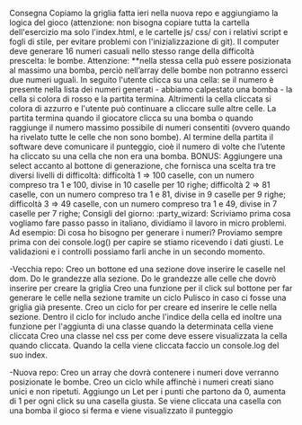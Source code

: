Consegna
Copiamo la griglia fatta ieri nella nuova repo e aggiungiamo la logica del gioco (attenzione: non bisogna copiare tutta la cartella dell'esercizio ma solo l'index.html, e le cartelle js/ css/ con i relativi script e fogli di stile, per evitare problemi con l'inizializzazione di git).
Il computer deve generare 16 numeri casuali nello stesso range della difficoltà prescelta: le bombe.
Attenzione: **nella stessa cella può essere posizionata al massimo una bomba, perciò nell’array delle bombe non potranno esserci due numeri uguali.
In seguito l'utente clicca su una cella: se il numero è presente nella lista dei numeri generati - abbiamo calpestato una bomba - la cella si colora di rosso e la partita termina.
Altrimenti la cella cliccata si colora di azzurro e l'utente può continuare a cliccare sulle altre celle.
La partita termina quando il giocatore clicca su una bomba o quando raggiunge il numero massimo possibile di numeri consentiti (ovvero quando ha rivelato tutte le celle che non sono bombe).
Al termine della partita il software deve comunicare il punteggio, cioè il numero di volte che l’utente ha cliccato su una cella che non era una bomba.
BONUS:
Aggiungere una select accanto al bottone di generazione, che fornisca una scelta tra tre diversi livelli di difficoltà:
difficoltà 1 ⇒ 100 caselle, con un numero compreso tra 1 e 100, divise in 10 caselle per 10 righe;
difficoltà 2 ⇒ 81 caselle, con un numero compreso tra 1 e 81, divise in 9 caselle per 9 righe;
difficoltà 3 ⇒ 49 caselle, con un numero compreso tra 1 e 49, divise in 7 caselle per 7 righe;
Consigli del giorno: :party_wizard:
Scriviamo prima cosa vogliamo fare passo passo in italiano, dividiamo il lavoro in micro problemi.
Ad esempio: Di cosa ho bisogno per generare i numeri? Proviamo sempre prima con dei console.log() per capire se stiamo ricevendo i dati giusti.
Le validazioni e i controlli possiamo farli anche in un secondo momento.



-Vecchia repo:
Creo un bottone ed una sezione dove inserire le caselle nel dom. Do le grandezze alla sezione. Do le grandezze alle celle che dovrò inserire per creare la griglia Creo una funzione per il click sul bottone per far generare le celle nella sezione tramite un ciclo Pulisco in caso ci fosse una griglia già presente. Creo un ciclo for per creare ed inserire le celle nella sezione. Dentro il ciclo for includo anche l'indice della cella ed inoltre una funzione per l'aggiunta di una classe quando la determinata cella viene cliccata Creo una classe nel css per come deve essere visualizzata la cella quando cliccata. Quando la cella viene cliccata faccio un console.log del suo index.

-Nuova repo:
Creo un array che dovrà contenere i numeri dove verranno posizionate le bombe.
Creo un ciclo while affinchè i numeri creati siano unici e non ripetuti.
Aggiungo un Let per i punti che partono da 0, aumenta di 1 per ogni click su una casella giusta.
Se viene cliccata una casella con una bomba il gioco si ferma e viene visualizzato il punteggio